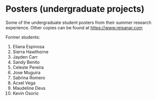 # Posters (undergraduate projects)
Some of the undergraduate student posters from their summer research experience. 
Other copies can be found at https://www.reisanar.com

Former students: 
1. Eliana Espinosa
2. Sierra Hawthorne
3. Jayden Carr
4. Sandy Benito
5. Celeste Pereira
4. Jose Muguira
5. Sabrina Romero
6. Acxel Vega
7. Maudeline Deus
8. Kevin Osorio
